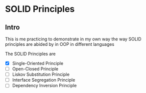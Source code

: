 # SOLID Principles

## Intro
This is me practicing to demonstrate in my own way the way SOLID principles are abided by in OOP in different languages

The SOLID Principles are
- [x] Single-Oriented Principle
- [ ] Open-Closed Principle
- [ ] Liskov Substitution Principle
- [ ] Interface Segregation Principle
- [ ] Dependency Inversion Principle

